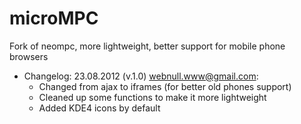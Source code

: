 microMPC
========

Fork of neompc, more lightweight, better support for mobile phone browsers

* Changelog:
23.08.2012 (v.1.0) <webnull.www@gmail.com>:
    * Changed from ajax to iframes (for better old phones support)
    - Cleaned up some functions to make it more lightweight
    * Added KDE4 icons by default
